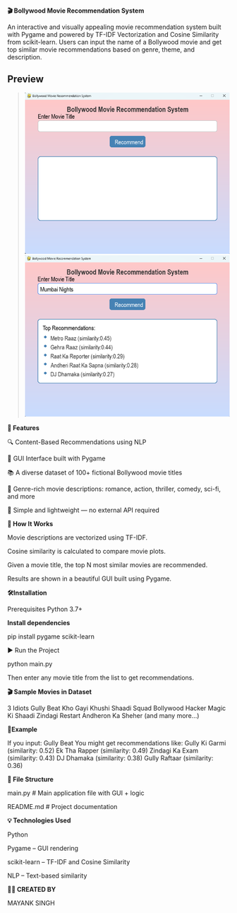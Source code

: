 **🎬 Bollywood Movie Recommendation System**


An interactive and visually appealing movie recommendation system built with Pygame and powered by TF-IDF Vectorization and Cosine Similarity from scikit-learn. Users can input the name of a Bollywood movie and get top similar movie recommendations based on genre, theme, and description.

## Preview
>![Screenshot1](screenshots/ui.png)
>![Screenshot2](screenshots/recommend.png)


**🧠 Features**

🔍 Content-Based Recommendations using NLP

🎨 GUI Interface built with Pygame

📚 A diverse dataset of 100+ fictional Bollywood movie titles

🎥 Genre-rich movie descriptions: romance, action, thriller, comedy, sci-fi, and more

🎯 Simple and lightweight — no external API required

**🚀 How It Works**

Movie descriptions are vectorized using TF-IDF.

Cosine similarity is calculated to compare movie plots.

Given a movie title, the top N most similar movies are recommended.

Results are shown in a beautiful GUI built using Pygame.

**🛠️Installation**

Prerequisites
Python 3.7+

**Install dependencies**

pip install pygame scikit-learn

▶️ Run the Project

python main.py

Then enter any movie title from the list to get recommendations.

**🎬 Sample Movies in Dataset**

3 Idiots
Gully Beat
Kho Gayi Khushi
Shaadi Squad
Bollywood Hacker
Magic Ki Shaadi
Zindagi Restart
Andheron Ka Sheher
(and many more...)

**🧪Example**

If you input:
Gully Beat
You might get recommendations like:
Gully Ki Garmi (similarity: 0.52)
Ek Tha Rapper (similarity: 0.49)
Zindagi Ka Exam (similarity: 0.43)
DJ Dhamaka (similarity: 0.38)
Gully Raftaar (similarity: 0.36)

**📁 File Structure**

main.py      # Main application file with GUI + logic

README.md                 # Project documentation

**💡 Technologies Used**

Python

Pygame – GUI rendering

scikit-learn – TF-IDF and Cosine Similarity

NLP – Text-based similarity

**🧑‍💻 CREATED BY**

MAYANK SINGH
